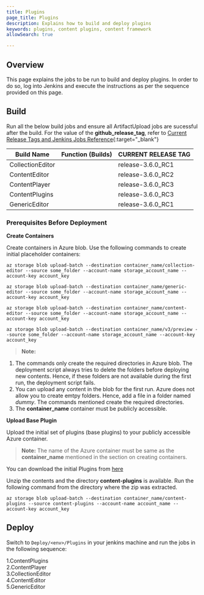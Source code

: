 ```yaml
---
title: Plugins
page_title: Plugins
description: Explains how to build and deploy plugins
keywords: plugins, content plugins, content framework 
allowSearch: true

---
```


## Overview
This page explains the jobs to be run to build and deploy plugins. In order to do so, log into Jenkins and execute the instructions as per the sequence provided on this page.

## Build

Run all the below build jobs and ensure all ArtifactUpload jobs are sucessful after the build. For the value of the **github_release_tag**, refer to [Current Release Tags and Jenkins Jobs Reference](developer-docs/server-installation/current_release_tags_n_jenkins_jobs){:target="_blank"}

| Build Name | Function (Builds) | CURRENT RELEASE TAG |
|--------------------|-----------| ------------------- 
| CollectionEditor |  | release-3.6.0_RC1
| ContentEditor || release-3.6.0_RC2
| ContentPlayer | | release-3.6.0_RC3
| ContentPlugins |  |  release-3.6.0_RC3
| GenericEditor | | release-3.6.0_RC1 |

### Prerequisites Before Deployment

**Create Containers**

Create containers in Azure blob. Use the following commands to create initial placeholder containers:

```
az storage blob upload-batch --destination container_name/collection-editor --source some_folder --account-name storage_account_name --account-key account_key

az storage blob upload-batch --destination container_name/generic-editor --source some_folder --account-name storage_account_name --account-key account_key

az storage blob upload-batch --destination container_name/content-editor --source some_folder --account-name storage_account_name --account-key account_key

az storage blob upload-batch --destination container_name/v3/preview --source some_folder --account-name storage_account_name --account-key account_key
```

> **Note:**
1. The commands only create the required directories in Azure blob. The deployment script always tries to delete the folders before deploying new contents. Hence, if these folders are not available during the first run, the deployment script fails.
2. You can upload any content in the blob for the first run. Azure does not allow you to create emtpy folders. Hence, add a file in a folder named *dummy*. The commands mentioned create the required directories.
3. The **container_name** container must be publicly accessible.


**Upload Base Plugin**

Upload the initial set of plugins (base plugins) to your publicly accessible Azure container. 
> **Note:** The name of the Azure container must be same as the **container_name** mentioned in the section on creating containers.

You can download the initial Plugins from [here](https://sunbirdpublic.blob.core.windows.net/installation/content-plugins.zip)

Unzip the contents and the directory **content-plugins** is available. Run the following command from the directory where the zip was extracted.

```
az storage blob upload-batch --destination container_name/content-plugins --source content-plugins --account-name account_name --account-key account_key
```

## Deploy

Switch to `Deploy/<env>/Plugins` in your jenkins machine and run the jobs in the following sequence:

1.ContentPlugins  
2.ContentPlayer  
3.CollectionEditor  
4.ContentEditor  
5.GenericEditor  


	